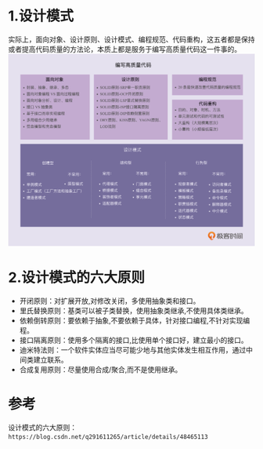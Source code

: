 # 1.设计模式
实际上，面向对象、设计原则、设计模式、编程规范、代码重构，这五者都是保持或者提高代码质量的方法论，本质上都是服务于编写高质量代码这一件事的。
![](/static/image/f3262ef8152517d3b11bfc3f2d2b12d3.png)

# 2.设计模式的六大原则

* 开闭原则：对扩展开放,对修改关闭，多使用抽象类和接口。
* 里氏替换原则：基类可以被子类替换，使用抽象类继承,不使用具体类继承。
* 依赖倒转原则：要依赖于抽象,不要依赖于具体，针对接口编程,不针对实现编程。
* 接口隔离原则：使用多个隔离的接口,比使用单个接口好，建立最小的接口。
* 迪米特法则：一个软件实体应当尽可能少地与其他实体发生相互作用，通过中间类建立联系。
* 合成复用原则：尽量使用合成/聚合,而不是使用继承。

# 参考
设计模式的六大原则：`https://blog.csdn.net/q291611265/article/details/48465113`



